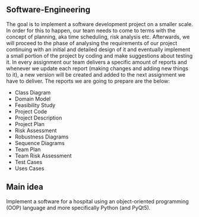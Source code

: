 ## Software-Engineering ##

The goal is to implement a software development project on a smaller scale. In order for this to happen, our team needs to come to terms with the concept of planning, aka time scheduling, risk analysis etc. Afterwards, we will proceed to the phase of analysing the requirements of our project continuing with an initial and detailed design of it and eventually implement a small portion of the project by coding and make suggestions about testing it.
In every assignment our team delivers a specific amount of reports and whenever we update each report (making changes and adding new things to it), a new version will be created and added to the next assignment we have to deliver. The reports we are going to prepare are the below:

* Class Diagram
* Domain Model
* Feasibility Study
* Project Code
* Project Description
* Project Plan
* Risk Assessment
* Robustness Diagrams
* Sequence Diagrams
* Team Plan
* Team Risk Assessment
* Test Cases
* Uses Cases


## Main idea ##
Implement a software for a hospital using an object-oriented programming (OOP) language and more specifically Python (and PyQt5).
